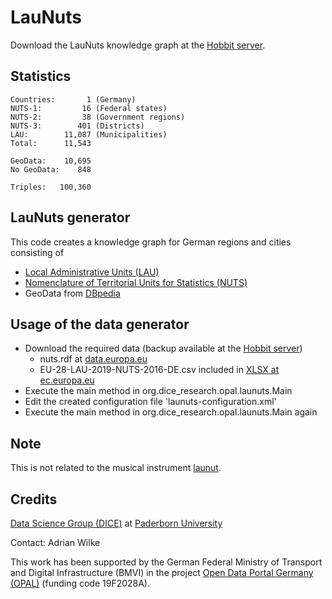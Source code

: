 # LauNuts

Download the LauNuts knowledge graph at the [Hobbit server](https://hobbitdata.informatik.uni-leipzig.de/OPAL/).

## Statistics

```
Countries:       1 (Germany)
NUTS-1:         16 (Federal states)
NUTS-2:         38 (Government regions)
NUTS-3:        401 (Districts)
LAU:        11,087 (Municipalities)
Total:      11,543

GeoData:    10,695
No GeoData:    848

Triples:   100,360
```

## LauNuts generator

This code creates a knowledge graph for German regions and cities consisting of

- [Local Administrative Units (LAU)](https://ec.europa.eu/eurostat/web/nuts/local-administrative-units)
- [Nomenclature of Territorial Units for Statistics (NUTS)](https://ec.europa.eu/eurostat/web/nuts/background)
- GeoData from [DBpedia](http://dbpedia.org/)


## Usage of the data generator

* Download the required data (backup available at the [Hobbit server](https://hobbitdata.informatik.uni-leipzig.de/OPAL/))
    * nuts.rdf at [data.europa.eu](http://data.europa.eu/euodp/repository/ec/estat/nuts/nuts.rdf)
    * EU-28-LAU-2019-NUTS-2016-DE.csv included in [XLSX at ec.europa.eu](https://ec.europa.eu/eurostat/documents/345175/501971/EU-28-LAU-2019-NUTS-2016.xlsx)
* Execute the main method in org.dice_research.opal.launuts.Main
* Edit the created configuration file 'launuts-configuration.xml'
* Execute the main method in org.dice_research.opal.launuts.Main again

## Note

This is not related to the musical instrument [launut](https://www.metmuseum.org/art/collection/search/501966).

## Credits

[Data Science Group (DICE)](https://dice-research.org/) at [Paderborn University](https://www.uni-paderborn.de/)

Contact: Adrian Wilke

This work has been supported by the German Federal Ministry of Transport and Digital Infrastructure (BMVI) in the project [Open Data Portal Germany (OPAL)](http://projekt-opal.de/) (funding code 19F2028A).
